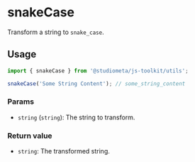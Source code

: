 # snakeCase

Transform a string to `snake_case`.

## Usage

```js
import { snakeCase } from '@studiometa/js-toolkit/utils';

snakeCase('Some String Content'); // some_string_content
```

### Params

- `string` (`string`): The string to transform.

### Return value

- `string`: The transformed string.
